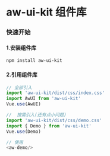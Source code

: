 # aw-ui-kit 组件库

### 快速开始

#### 1.安装组件库

```shell
npm install aw-ui-kit
```

#### 2.引用组件库

```js
// 全部引入
import 'aw-ui-kit/dist/css/index.css'
import AwUI from 'aw-ui-kit'
Vue.use(AwUI)

//  按需引入(还有点小问题)
import 'aw-ui-kit/dist/css/demo.css'
import { Demo } from 'aw-ui-kit'
Vue.use(Demo)

// 使用 
<aw-demo/>
```
